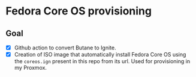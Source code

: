 # Fedora Core OS provisioning

## Goal

- [x] Github action to convert Butane to Ignite.
- [x] Creation of ISO image that automatically install Fedora Core OS using the `coreos.ign` present in this repo from its url. Used for provisioning in my Proxmox.
